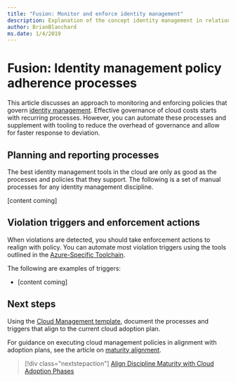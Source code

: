 ```yaml
---
title: "Fusion: Monitor and enforce identity management"
description: Explanation of the concept identity management in relation to cloud governance
author: BrianBlanchard
ms.date: 1/4/2019
---
```


# Fusion: Identity management policy adherence processes

This article discusses an approach to monitoring and enforcing policies that govern [identity management](./overview.md). Effective governance of cloud costs starts with recurring processes. However, you can automate these processes and supplement with tooling to reduce the overhead of governance and allow for faster response to deviation.

## Planning and reporting processes

The best identity management tools in the cloud are only as good as the processes and policies that they support. The following is a set of manual processes for any identity management discipline.

[content coming]

## Violation triggers and enforcement actions

When violations are detected, you should take enforcement actions to realign with policy. You can automate most violation triggers using the tools outlined in the [Azure-Specific Toolchain](./toolchain.md).

The following are examples of triggers: 

* [content coming]

## Next steps

Using the [Cloud Management template](./template.md), document the processes and triggers that align to the current cloud adoption plan.

For guidance on executing cloud management policies in alignment with adoption plans, see the article on [maturity alignment](maturity-adoption-alignment.md).

> [!div class="nextstepaction"]
> [Align Discipline Maturity with Cloud Adoption Phases](./maturity-adoption-alignment.md)

